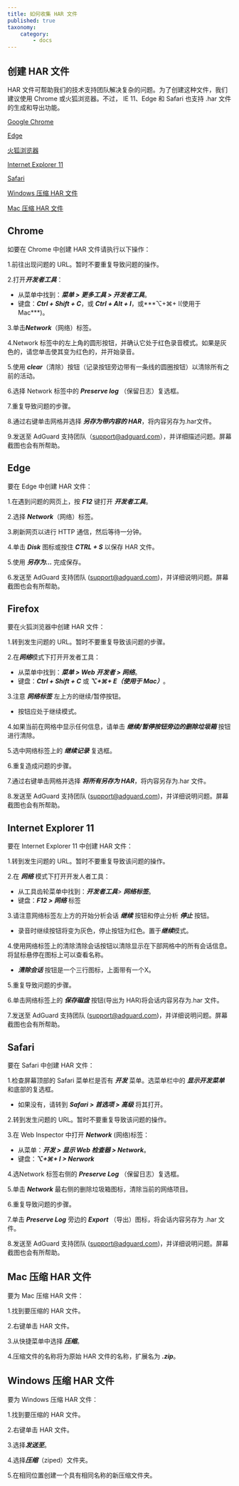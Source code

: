 ```yaml
---
title: 如何收集 HAR 文件
published: true
taxonomy:
    category:
        - docs
---
```


## 创建 HAR 文件

HAR 文件可帮助我们的技术支持团队解决复杂的问题。为了创建这种文件，我们建议使用 Chrome 或火狐浏览器。不过， IE 11、Edge 和 Safari 也支持 .har 文件的生成和导出功能。

[Google Chrome](＃chrome)

[Edge](＃edge)

[火狐浏览器](＃firefox)

[Internet Explorer 11](＃ie11)

[Safari](＃safari)

[Windows 压缩 HAR 文件](＃harwindows)

[Mac 压缩 HAR 文件](＃harmac)

## <a id="chrome"></a> Chrome

如要在 Chrome 中创建 HAR 文件请执行以下操作：

1.前往出现问题的 URL。暂时不要重复导致问题的操作。

2.打开***开发者工具***：

- 从菜单中找到：***菜单 > 更多工具 > 开发者工具***。
- 键盘：***Ctrl + Shift + C***，或 ***Ctrl + Alt + I***，或***⌥+⌘+ I(使用于 Mac***)。

3.单击***Network***（网络）标签。

4.Network 标签中的左上角的圆形按钮，并确认它处于红色录音模式。如果是灰色的，请您单击使其变为红色的，并开始录音。

5.使用 ***clear***（清除）按钮（记录按钮旁边带有一条线的圆圈按钮）以清除所有之前的活动。

6.选择 Network 标签中的 ***Preserve log*** （保留日志）复选框。

7.重复导致问题的步骤。

8.通过右键单击网格并选择 ***另存为带内容的 HAR***，将内容另存为.har文件。

9.发送至 AdGuard 支持团队（support@adguard.com），并详细描述问题。屏幕截图也会有所帮助。


## <a id="edge"></a>Edge

要在 Edge 中创建 HAR 文件：

1.在遇到问题的网页上，按 ***F12*** 键打开 ***开发者工具***。

2.选择 ***Network***（网络）标签。

3.刷新网页以进行 HTTP 通信，然后等待一分钟。

4.单击 ***Disk*** 图标或按住 ***CTRL + S*** 以保存 HAR 文件。

5.使用 ***另存为…*** 完成保存。

6.发送至 AdGuard 支持团队 (support@adguard.com)，并详细说明问题。屏幕截图也会有所帮助。

## <a id="firefox"></a> Firefox

要在火狐浏览器中创建 HAR 文件：

1.转到发生问题的 URL。暂时不要重复导致该问题的步骤。

2.在***网络***模式下打开开发者工具：
- 从菜单中找到：***菜单 > Web 开发者 > 网络***。
- 键盘：***Ctrl + Shift + C*** 或 ***⌥+⌘+ E（使用于 Mac）***。

3.注意 ***网络标签*** 左上方的继续/暂停按钮。
- 按钮应处于继续模式。

4.如果当前在网格中显示任何信息，请单击 ***继续/暂停按钮旁边的删除垃圾箱*** 按钮进行清除。

5.选中网络标签上的 ***继续记录*** 复选框。

6.重复造成问题的步骤。

7.通过右键单击网格并选择 ***将所有另存为  HAR***，将内容另存为.har 文件。

8.发送至 AdGuard 支持团队 (support@adguard.com)，并详细说明问题。屏幕截图也会有所帮助。

## <a id="ie11"></a> Internet Explorer 11

要在 Internet Explorer 11 中创建 HAR 文件：

1.转到发生问题的 URL。暂时不要重复导致该问题的操作。

2.在 ***网络*** 模式下打开开发人者工具：
- 从工具齿轮菜单中找到：***开发者工具***> ***网络标签***。
- 键盘：***F12 > 网络*** 标签

3.请注意网络标签左上方的开始分析会话 ***继续*** 按钮和停止分析 ***停止*** 按钮。
- 录音时继续按钮将变为灰色，停止按钮为红色。置于***继续***模式。

4.使用网络标签上的清除清除会话按钮以清除显示在下部网格中的所有会话信息。将鼠标悬停在图标上可以查看名称。
- ***清除会话*** 按钮是一个三行图标，上面带有一个X。

5.重复导致问题的步骤。

6.单击网络标签上的 ***保存磁盘*** 按钮(导出为 HAR)将会话内容另存为.har 文件。

7.发送至 AdGuard 支持团队 (support@adguard.com)，并详细说明问题。屏幕截图也会有所帮助。

## <a id="safari"></a> Safari

要在 Safari 中创建 HAR 文件：

1.检查屏幕顶部的 Safari 菜单栏是否有 ***开发*** 菜单。选菜单栏中的 ***显示开发菜单*** 和底部的复选框。
- 如果没有，请转到 ***Safari > 首选项 > 高级*** 将其打开。

2.转到发生问题的 URL。暂时不要重复导致该问题的操作。

3.在 Web Inspector 中打开 ***Network*** (网络)标签：
- 从菜单：***开发 > 显示 Web 检查器 > Network***。
- 键盘：***⌥+⌘+ I > Nerwork***

4.选Network 标签右侧的 ***Preserve Log*** （保留日志）复选框。

5.单击 ***Network*** 最右侧的删除垃圾箱图标，清除当前的网络项目。

6.重复导致问题的步骤。

7.单击 ***Preserve Log*** 旁边的 ***Export*** （导出）图标，将会话内容另存为 .har 文件。

8.发送至 AdGuard 支持团队 (support@adguard.com)，并详细说明问题。屏幕截图也会有所帮助。


## <a id="harmac"></a>Mac 压缩 HAR 文件

要为 Mac 压缩 HAR 文件：

1.找到要压缩的 HAR 文件。

2.右键单击 HAR 文件。

3.从快捷菜单中选择 ***压缩***。

4.压缩文件的名称将为原始 HAR 文件的名称，扩展名为 ***.zip***。

## <a id="harwindows"></a>Windows 压缩 HAR 文件

要为 Windows 压缩 HAR 文件：

1.找到要压缩的 HAR 文件。

2.右键单击 HAR 文件。

3.选择***发送至***。

4.选择***压缩***（ziped）文件夹。

5.在相同位置创建一个具有相同名称的新压缩文件夹。
